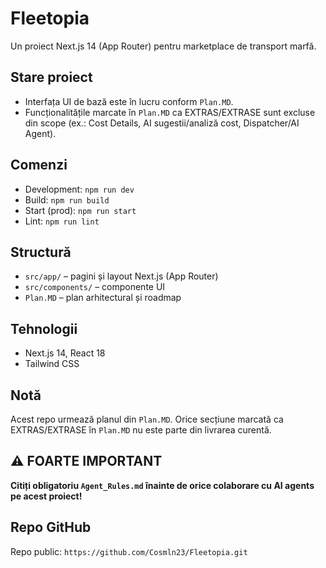 # Fleetopia

Un proiect Next.js 14 (App Router) pentru marketplace de transport marfă.

## Stare proiect
- Interfața UI de bază este în lucru conform `Plan.MD`.
- Funcționalitățile marcate în `Plan.MD` ca EXTRAS/EXTRASE sunt excluse din scope (ex.: Cost Details, AI sugestii/analiză cost, Dispatcher/AI Agent).

## Comenzi
- Development: `npm run dev`
- Build: `npm run build`
- Start (prod): `npm run start`
- Lint: `npm run lint`

## Structură
- `src/app/` – pagini și layout Next.js (App Router)
- `src/components/` – componente UI
- `Plan.MD` – plan arhitectural și roadmap

## Tehnologii
- Next.js 14, React 18
- Tailwind CSS

## Notă
Acest repo urmează planul din `Plan.MD`. Orice secțiune marcată ca EXTRAS/EXTRASE în `Plan.MD` nu este parte din livrarea curentă.

## ⚠️ FOARTE IMPORTANT
**Citiți obligatoriu `Agent_Rules.md` înainte de orice colaborare cu AI agents pe acest proiect!**

## Repo GitHub
Repo public: `https://github.com/Cosmln23/Fleetopia.git`
